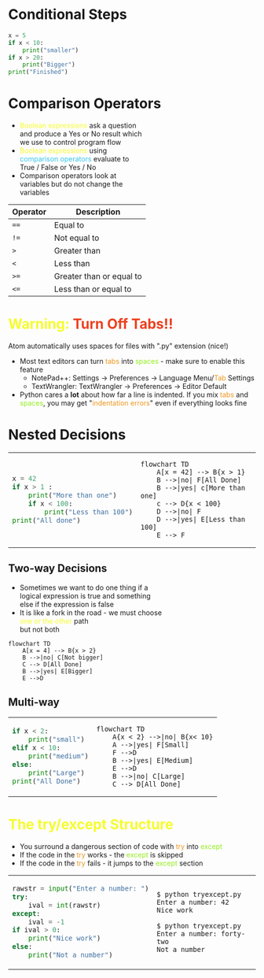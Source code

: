 # Conditional Steps

```python
x = 5
if x < 10:
    print("smaller")
if x > 20:
    print("Bigger")
print("Finished")
```

# Comparison Operators

- <span style="color: #f6fc2d;">Boolean expressions</span> ask a question<br>
  and produce a Yes or No result which<br>
  we use to control program flow
- <span style="color: #f6fc2d;">Boolean expressions</span> using<br>
  <span style="color: #34c6eb;">comparison operators</span> evaluate to <br>
  True / False or Yes / No
- Comparison operators look at<br>
  variables but do not change the<br>
  variables

| Operator | Description              |
| -------- | ------------------------ |
| `==`     | Equal to                 |
| `!=`     | Not equal to             |
| `>`      | Greater than             |
| `<`      | Less than                |
| `>=`     | Greater than or equal to |
| `<=`     | Less than or equal to    |

# <span style="color: #f6fc2d;">Warning:</span> <span style="color:#ed411f">Turn Off Tabs!!</span>

Atom automatically uses spaces for files with ".py" extension (nice!)

- Most text editors can turn <span style="color:#ed971f ">tabs</span> into <span style="color:#94ed1f">spaces</span> - make sure to enable this feature
  - NotePad++: Settings -> Preferences -> Language Menu/<span style="color:#ed971f">Tab</span> Settings
  - TextWrangler: TextWrangler -> Preferences -> Editor Default
- Python cares a **lot** about how far a line is indented. If you mix <span style="color:#ed971f">tabs</span> and
  <span style="color:#94ed1f">spaces</span>, you may get "<span style="color:#ed971f">indentation errors</span>" even if everything looks fine

# Nested Decisions

<table>
<tr>
<td>

```python
x = 42
if x > 1 :
    print("More than one")
    if x < 100:
        print("Less than 100")
print("All done")
```

</td>
<td>

```mermaid
flowchart TD
    A[x = 42] --> B{x > 1}
    B -->|no| F[All Done]
    B -->|yes| c[More than one]
    c --> D{x < 100}
    D -->|no| F
    D -->|yes| E[Less than 100]
    E --> F
```

</td>
</tr>
</table>

## Two-way Decisions

- Sometimes we want to do one thing if a<br>
  logical expression is true and something <br>
  else if the expression is false
- It is like a fork in the road - we must choose<br>
  <span style="color:#f6fc2d">one or the other</span> path<br>
  but not both

```mermaid
flowchart TD
    A[x = 4] --> B{x > 2}
    B -->|no| C[Not bigger]
    C --> D[All Done]
    B -->|yes| E[Bigger]
    E -->D
```

## Multi-way

<table>
<tr>
<td>

```python
if x < 2:
    print("small")
elif x < 10:
    print("medium")
else:
    print("Large")
print("All Done")

```

</td>
<td>
    
```mermaid
flowchart TD
    A{x < 2} -->|no| B{x< 10}
    A -->|yes| F[Small]
    F -->D
    B -->|yes| E[Medium]
    E -->D
    B -->|no| C[Large]
    C --> D[All Done]
```
</td>
</tr>
</table>

# <span style="color:#f6fc2d"> The try/except Structure </span>

- You surround a dangerous section of code with <span style="color:#ed971f ">try</span> into <span style="color:#94ed1f">except</span>
- If the code in the <span style="color:#ed971f ">try</span> works - the <span style="color:#94ed1f">except</span> is skipped
- If the code in the <span style="color:#ed971f ">try</span> fails - it jumps to the <span style="color:#94ed1f">except</span> section

<table>
<tr>
<td>

```python
rawstr = input("Enter a number: ")
try:
    ival = int(rawstr)
except:
    ival = -1
if ival > 0:
    print("Nice work")
else:
    print("Not a number")
```

</td>
<td>

```
$ python tryexcept.py
Enter a number: 42
Nice work

$ python tryexcept.py
Enter a number: forty-two
Not a number
```

</td>
</tr>
</table>
